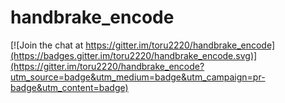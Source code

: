 # handbrake_encode

[![Join the chat at https://gitter.im/toru2220/handbrake_encode](https://badges.gitter.im/toru2220/handbrake_encode.svg)](https://gitter.im/toru2220/handbrake_encode?utm_source=badge&utm_medium=badge&utm_campaign=pr-badge&utm_content=badge)